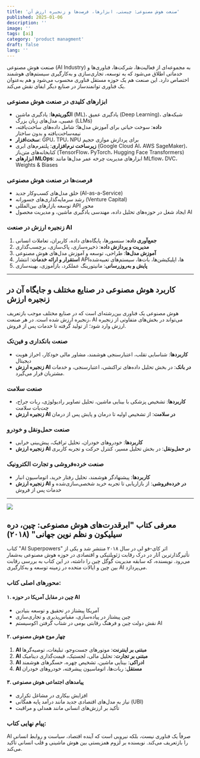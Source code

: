 ```yaml
---
title: 'صنعت هوش مصنوعی: چیستی، ابزارها، فرصت‌ها و زنجیره ارزش آن'
published: 2025-01-06
description: ''
image: ''
tags: [ai]
category: 'product managment'
draft: false
lang: ''
---
```


صنعت هوش مصنوعی (AI Industry) به مجموعه‌ای از فعالیت‌ها، شرکت‌ها، فناوری‌ها و خدماتی اطلاق می‌شود که به توسعه، تجاری‌سازی و به‌کارگیری سیستم‌های هوشمند اختصاص دارد. این صنعت هم یک حوزه مستقل فناوری محسوب می‌شود و هم به‌عنوان یک فناوری توانمندساز در صنایع دیگر ایفای نقش می‌کند.

### ابزارهای کلیدی در صنعت هوش مصنوعی

- **الگوریتم‌ها**: یادگیری ماشین (ML)، یادگیری عمیق (Deep Learning)، شبکه‌های عصبی، مدل‌های زبان بزرگ (LLMs)
- **داده**: سوخت حیاتی برای آموزش مدل‌ها؛ شامل داده‌های ساخت‌یافته، نیمه‌ساخت‌یافته و بدون ساختار
- **سخت‌افزار**: GPU، TPU، NPU برای پردازش موازی حجیم
- **زیرساخت نرم‌افزاری**: پلتفرم‌های ابری (Google Cloud AI، AWS SageMaker)، کتابخانه‌های متن‌باز (TensorFlow، PyTorch، Hugging Face Transformers)
- **ابزارهای MLOps**: ابزارهای مدیریت چرخه عمر مدل‌ها مانند MLflow، DVC، Weights & Biases

### فرصت‌ها در صنعت هوش مصنوعی

- خلق مدل‌های کسب‌وکار جدید (AI-as-a-Service)
- رشد سرمایه‌گذاری‌های جسورانه (Venture Capital)
- توسعه بازارهای بین‌المللی API محور
- ایجاد شغل در حوزه‌های تحلیل داده، مهندسی یادگیری ماشین، و مدیریت محصول AI

### زنجیره ارزش در صنعت AI

1.  **جمع‌آوری داده**: سنسورها، پایگاه‌های داده، کاربران، تعاملات انسانی
2.  **مدیریت و پردازش داده**: ذخیره‌سازی، پاک‌سازی، برچسب‌گذاری
3.  **آموزش مدل‌ها**: طراحی، توسعه و آموزش مدل‌های هوش مصنوعی
4.  **استقرار و ارائه خدمات**: انتشار APIها، اپلیکیشن‌ها، بات‌ها، سیستم‌های تعبیه‌شده
5.  **پایش و به‌روزرسانی**: مانیتورینگ عملکرد، بازآموزی، بهینه‌سازی

---

## کاربرد هوش مصنوعی در صنایع مختلف و جایگاه آن در زنجیره ارزش

هوش مصنوعی یک فناوری بین‌رشته‌ای است که در صنایع مختلف موجب بازتعریف زنجیره ارزش شده است. در هر صنعت، AI می‌تواند در بخش‌های متفاوتی از زنجیره ارزش وارد شود؛ از تولید گرفته تا خدمات پس از فروش.

### صنعت بانکداری و فین‌تک

- **کاربردها**: شناسایی تقلب، اعتبارسنجی هوشمند، مشاور مالی خودکار، احراز هویت دیجیتال
- **زنجیره ارزش AI در بانک**: در بخش تحلیل داده‌های تراکنشی، اعتبارسنجی، و خدمات مشتریان قرار می‌گیرد.

### صنعت سلامت

- **کاربردها**: تشخیص پزشکی با بینایی ماشین، تحلیل تصاویر رادیولوژی، ربات جراح، چت‌بات سلامت
- **زنجیره ارزش AI در سلامت**: از تشخیص اولیه تا درمان و پایش پس از درمان

### صنعت حمل‌ونقل و خودرو

- **کاربردها**: خودروهای خودران، تحلیل ترافیک، پیش‌بینی خرابی
- **زنجیره ارزش AI در حمل‌ونقل**: در بخش تحلیل مسیر، کنترل حرکت و تجربه کاربری

### صنعت خرده‌فروشی و تجارت الکترونیک

- **کاربردها**: پیشنهادگر هوشمند، تحلیل رفتار خرید، اتوماسیون انبار
- **زنجیره ارزش AI در خرده‌فروشی**: از بازاریابی تا تجربه خرید شخصی‌سازی‌شده و خدمات پس از فروش

---

![](https://www.campus.de/uploads/tx_campus/cover_3d/9783593511252.jpg)

## معرفی کتاب "ابرقدرت‌های هوش مصنوعی: چین، دره سیلیکون و نظم نوین جهانی" (۲۰۱۸)

کتاب "AI Superpowers" اثر کای-فو لی در سال ۲۰۱۸ منتشر شد و یکی از تأثیرگذارترین آثار در درک رقابت ژئوپلتیکی و اقتصادی در حوزه هوش مصنوعی به‌شمار می‌رود. نویسنده، که سابقه مدیریت گوگل چین را داشته، در این کتاب به بررسی رقابت بین چین و ایالات متحده در زمینه توسعه و به‌کارگیری AI می‌پردازد.

### محورهای اصلی کتاب:

#### ۱. چین در مقابل آمریکا در حوزه AI

- آمریکا پیشتاز در تحقیق و توسعه بنیادین
- چین پیشتاز در پیاده‌سازی، مقیاس‌پذیری و تجاری‌سازی
- نقش دولت چین و فرهنگ رقابتی بومی در شتاب گرفتن اکوسیستم AI

#### ۲. چهار موج هوش مصنوعی

1.  **AI مبتنی بر اینترنت**: موتورهای جست‌وجو، تبلیغات، توصیه‌گرها
2.  **AI مبتنی بر تجارت**: تحلیل مالی، لجستیک، قیمت‌گذاری دینامیک
3.  **AI ادراکی**: بینایی ماشین، تشخیص چهره، حسگرهای هوشمند
4.  **AI مستقل**: ربات‌ها، اتوماسیون پیشرفته، خودروهای خودران

#### ۳. پیامدهای اجتماعی هوش مصنوعی

- افزایش بیکاری در مشاغل تکراری
- نیاز به مدل‌های اقتصادی جدید مانند درآمد پایه همگانی (UBI)
- تأکید بر ارزش‌های انسانی مانند همدلی و مراقبت

### پیام نهایی کتاب:

AI صرفاً یک فناوری نیست، بلکه نیرویی است که آینده اقتصاد، سیاست و روابط انسانی را بازتعریف می‌کند. نویسنده بر لزوم همزیستی بین هوش ماشینی و قلب انسانی تأکید می‌کند.
